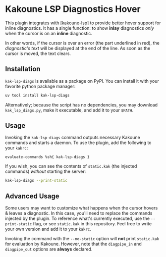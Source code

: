 <h1>Kakoune LSP Diagnostics Hover</h1>

This plugin integrates with [kakoune-lsp] to provide better hover support for
inline diagnostics. It has a single function: to show **inlay** diagnostics
_only_ when the cursor is on an **inline** diagnostic.

In other words, if the cursor is over an error (the part underlined in red), the
_diagnostic's text_ will be displayed at the end of the line. As soon as the
cursor is moved, the text clears.

## Installation

`kak-lsp-diags` is available as a package on PyPI. You can install it with your
favorite python package manager:

```sh
uv tool install kak-lsp-diags
```

Alternatively; because the script has no dependencies, you may download
`kak_lsp_diags.py`, make it executable, and add it to your `$PATH`.

## Usage

Invoking the `kak-lsp-diags` command outputs necessary Kakoune commands and
starts a daemon. To use the plugin, add the following to your `kakrc`:

```kak
evaluate-commands %sh{ kak-lsp-diags }
```

If you wish, you can see the contents of `static.kak` (the injected commands)
_without_ starting the server:

```sh
kak-lsp-diags --print-static
```

## Advanced Usage

Some users may want to customize what happens when the cursor hovers & leaves a
diagnostic. In this case, you'll need to replace the commands injected by the
plugin. To reference what's currently executed, use the `--print-static` flag,
or see `static.kak` in this repository. Feel free to write your own version and
add it to your `kakrc`.

Invoking the command with the `--no-static` option will **not** print
`static.kak` for evaluation by Kakoune. However, note that the `diagpipe_in` and
`diagpipe_out` options are **always** declared.
